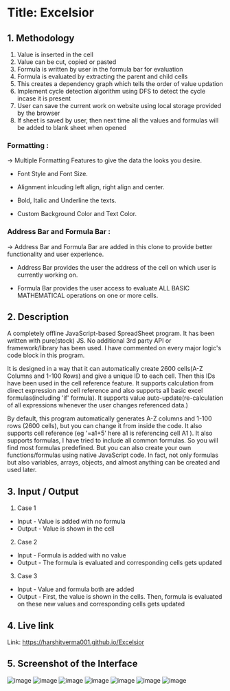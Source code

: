 
# **Title: Excelsior**


## **1. Methodology**

1. Value is inserted in the cell
2. Value can be cut, copied or pasted
3. Formula is written by user in the formula bar for evaluation
4. Formula is evaluated by extracting the parent and child cells
5. This creates a dependency graph which tells the order of value updation
6. Implement cycle detection algorithm using DFS to detect the cycle incase it is present
7. User can save the current work on website using local storage provided by the browser
8. If sheet is saved by user, then next time all the values and formulas will be added to blank sheet when opened

### Formatting :

→ Multiple Formatting Features to give the data the looks you desire.

- Font Style and Font Size.

- Alignment inlcuding left align, right align and center.

- Bold, Italic and Underline the texts.

- Custom Background Color and Text Color.

### Address Bar and Formula Bar :

→ Address Bar and Formula Bar are added in this clone to provide better functionality and user experience.

- Address Bar provides the user the address of the cell on which user is currently working on.

- Formula Bar provides the user access to evaluate ALL BASIC MATHEMATICAL operations on one or more cells.



## **2. Description**
A completely offline JavaScript-based SpreadSheet program. It has been written with pure(stock) JS. No additional 3rd party API or framework/library has been used. I have commented on every major logic's code block in this program.

It is designed in a way that it can automatically create 2600 cells(A-Z Columns and 1-100 Rows) and give a unique ID to each cell. Then this IDs have been used in the cell reference feature. It supports calculation from direct expression and cell reference and also supports all basic excel formulas(including 'if' formula). It supports value auto-update(re-calculation of all expressions whenever the user changes referenced data.)

By default, this program automatically generates A-Z columns and 1-100 rows (2600 cells), but you can change it from inside the code. It also supports cell reference (eg '=a1+5' here a1 is referencing cell A1 ). It also supports formulas, I have tried to include all common formulas. So you will find most formulas predefined. But you can also create your own functions/formulas using native JavaScript code. In fact, not only formulas but also variables, arrays, objects, and almost anything can be created and used later.


## **3. Input / Output**
1. Case 1
* Input - Value is added with no formula
* Output - Value is shown in the cell

2. Case 2
* Input - Formula is added with no value
* Output - The formula is evaluated and corresponding cells gets updated

3. Case 3
* Input - Value and formula both are added
* Output - First, the value is shown in the cells. Then, formula is evaluated on these new values and corresponding cells gets updated

## **4. Live link**
Link: https://harshitverma001.github.io/Excelsior


## **5. Screenshot of the Interface**
![image](https://user-images.githubusercontent.com/57209062/208232299-1d8bf05f-d240-4f7c-bb83-dd523545f047.png)
![image](https://user-images.githubusercontent.com/57209062/208232313-8ed9d224-8063-49ae-a4d5-6bf35e321e42.png)
![image](https://user-images.githubusercontent.com/57209062/208232365-44a57153-c98b-4737-97cb-e3a4b4355996.png)
![image](https://user-images.githubusercontent.com/57209062/208232375-fc5557b4-86ba-4b4f-a4b9-6cc6dc09364f.png)
![image](https://user-images.githubusercontent.com/57209062/208232448-2520f271-23f0-4fcd-b7f4-7c27e433a798.png)
![image](https://user-images.githubusercontent.com/57209062/208232663-1c7ab773-e497-4410-9277-b1dfb0d2ad74.png)
![image](https://user-images.githubusercontent.com/57209062/208232698-9e79af2f-f866-4856-858d-209e1ff2761d.png)




